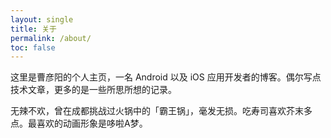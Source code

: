 ```yaml
---
layout: single
title: 关于
permalink: /about/
toc: false
---
```


这里是曹彦阳的个人主页，一名 Android 以及 iOS 应用开发者的博客。偶尔写点技术文章，更多的是一些所思所想的记录。

无辣不欢，曾在成都挑战过火锅中的「霸王锅」，毫发无损。吃寿司喜欢芥末多点。最喜欢的动画形象是哆啦A梦。
